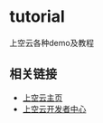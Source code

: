# tutorial
上空云各种demo及教程


## 相关链接

* [上空云主页](https://www.skynology.com)
* [上空云开发者中心](http://developer.skynology.com)
